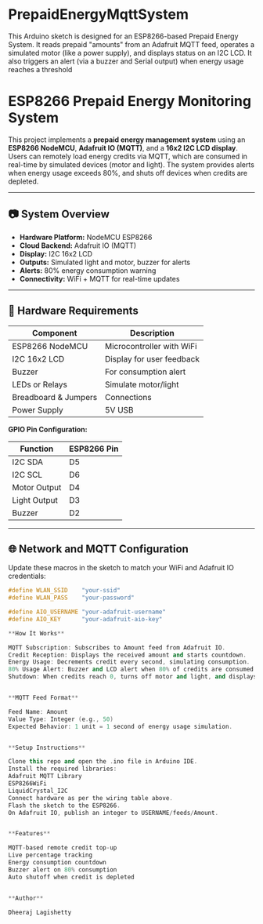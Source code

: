 # PrepaidEnergyMqttSystem
This Arduino sketch is designed for an ESP8266-based Prepaid Energy System. It reads prepaid "amounts" from an Adafruit MQTT feed, operates a simulated motor (like a power supply), and displays status on an I2C LCD. It also triggers an alert (via a buzzer and Serial output) when energy usage reaches a threshold


# ESP8266 Prepaid Energy Monitoring System

This project implements a **prepaid energy management system** using an **ESP8266 NodeMCU**, **Adafruit IO (MQTT)**, and a **16x2 I2C LCD display**. Users can remotely load energy credits via MQTT, which are consumed in real-time by simulated devices (motor and light). The system provides alerts when energy usage exceeds 80%, and shuts off devices when credits are depleted.

---

## 📷 System Overview

- **Hardware Platform:** NodeMCU ESP8266
- **Cloud Backend:** Adafruit IO (MQTT)
- **Display:** I2C 16x2 LCD
- **Outputs:** Simulated light and motor, buzzer for alerts
- **Alerts:** 80% energy consumption warning
- **Connectivity:** WiFi + MQTT for real-time updates

---

## 🧰 Hardware Requirements

| Component              | Description                   |
|------------------------|-------------------------------|
| ESP8266 NodeMCU        | Microcontroller with WiFi     |
| I2C 16x2 LCD           | Display for user feedback     |
| Buzzer                 | For consumption alert         |
| LEDs or Relays         | Simulate motor/light          |
| Breadboard & Jumpers   | Connections                   |
| Power Supply           | 5V USB                        |

**GPIO Pin Configuration:**

| Function      | ESP8266 Pin |
|---------------|-------------|
| I2C SDA       | D5          |
| I2C SCL       | D6          |
| Motor Output  | D4          |
| Light Output  | D3          |
| Buzzer        | D2          |

---

## 🌐 Network and MQTT Configuration

Update these macros in the sketch to match your WiFi and Adafruit IO credentials:

```cpp
#define WLAN_SSID    "your-ssid"
#define WLAN_PASS    "your-password"

#define AIO_USERNAME "your-adafruit-username"
#define AIO_KEY      "your-adafruit-aio-key"

**How It Works**

MQTT Subscription: Subscribes to Amount feed from Adafruit IO.
Credit Reception: Displays the received amount and starts countdown.
Energy Usage: Decrements credit every second, simulating consumption.
80% Usage Alert: Buzzer and LCD alert when 80% of credits are consumed.
Shutdown: When credits reach 0, turns off motor and light, and displays "No Amount".


**MQTT Feed Format**

Feed Name: Amount
Value Type: Integer (e.g., 50)
Expected Behavior: 1 unit = 1 second of energy usage simulation.


**Setup Instructions**

Clone this repo and open the .ino file in Arduino IDE.
Install the required libraries:
Adafruit MQTT Library
ESP8266WiFi
LiquidCrystal_I2C
Connect hardware as per the wiring table above.
Flash the sketch to the ESP8266.
On Adafruit IO, publish an integer to USERNAME/feeds/Amount.


**Features**

MQTT-based remote credit top-up
Live percentage tracking
Energy consumption countdown
Buzzer alert on 80% consumption
Auto shutoff when credit is depleted


**Author**

Dheeraj Lagishetty






